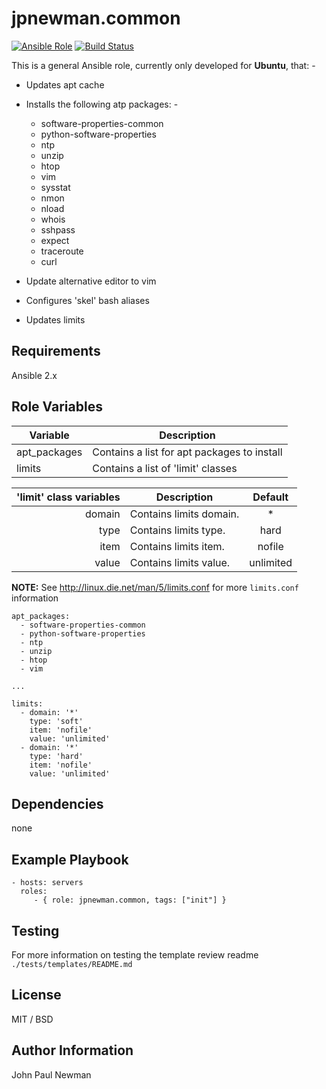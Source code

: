 # jpnewman.common

[![Ansible Role](https://img.shields.io/ansible/role/9586.svg?maxAge=2592000)](https://galaxy.ansible.com/jpnewman/common/)
[![Build Status](https://travis-ci.org/jpnewman/ansible-role-common.svg?branch=master)](https://travis-ci.org/jpnewman/ansible-role-common)

This is a general Ansible role, currently only developed for **Ubuntu**, that: -

- Updates apt cache

- Installs the following atp packages: -

    - software-properties-common
    - python-software-properties
    - ntp
    - unzip
    - htop
    - vim
    - sysstat
    - nmon
    - nload
    - whois
    - sshpass
    - expect
    - traceroute
    - curl

- Update alternative editor to vim

- Configures 'skel' bash aliases

- Updates limits

## Requirements

Ansible 2.x

## Role Variables

|Variable|Description|
|---|---|
|apt_packages|Contains a list for apt packages to install|
|limits|Contains a list of 'limit' classes|

|'limit' class variables|Description|Default|
|---:|---|:---:|
|domain|Contains limits domain.|*|
|type|Contains limits type.|hard|
|item|Contains limits item.|nofile|
|value|Contains limits value.|unlimited|

**NOTE:** See <http://linux.die.net/man/5/limits.conf> for more ```limits.conf``` information

```
apt_packages:
  - software-properties-common
  - python-software-properties
  - ntp
  - unzip
  - htop
  - vim

...

limits:
  - domain: '*'
    type: 'soft'
    item: 'nofile'
    value: 'unlimited'
  - domain: '*'
    type: 'hard'
    item: 'nofile'
    value: 'unlimited'
```

## Dependencies

none

## Example Playbook

    - hosts: servers
      roles:
         - { role: jpnewman.common, tags: ["init"] }

## Testing

For more information on testing the template review readme ```./tests/templates/README.md```

## License

MIT / BSD

## Author Information

John Paul Newman
